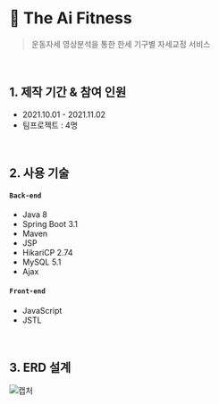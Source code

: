 # :pushpin: The Ai Fitness
>운동자세 영상분석을 통한 한세 기구별 자세교정 서비스

</br>

## 1. 제작 기간 & 참여 인원
- 2021.10.01 - 2021.11.02
- 팀프로젝트 : 4명

</br>

## 2. 사용 기술
#### `Back-end`
  - Java 8
  - Spring Boot 3.1
  - Maven
  - JSP
  - HikariCP 2.74
  - MySQL 5.1
  - Ajax
#### `Front-end`
  - JavaScript
  - JSTL

</br>

## 3. ERD 설계
![캡처](https://user-images.githubusercontent.com/48014869/180605099-0a1a70d3-22c3-4f02-877e-e3ac675d6f67.PNG)

